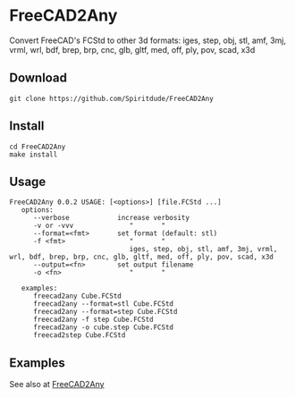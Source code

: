 # FreeCAD2Any 

Convert FreeCAD's FCStd to other 3d formats:
   iges, step, obj, stl, amf, 3mj, vrml, wrl, bdf, brep, brp, cnc, glb, gltf, med, off, ply, pov, scad, x3d
   
## Download
```
git clone https://github.com/Spiritdude/FreeCAD2Any
```

## Install
```
cd FreeCAD2Any   
make install
```

## Usage
```
FreeCAD2Any 0.0.2 USAGE: [<options>] [file.FCStd ...]
   options:
      --verbose            increase verbosity
      -v or -vvv              "       "
      --format=<fmt>       set format (default: stl)
      -f <fmt>                "       "
                              iges, step, obj, stl, amf, 3mj, vrml, wrl, bdf, brep, brp, cnc, glb, gltf, med, off, ply, pov, scad, x3d
      --output=<fn>        set output filename
      -o <fn>                 "       "

   examples:
      freecad2any Cube.FCStd
      freecad2any --format=stl Cube.FCStd
      freecad2any --format=step Cube.FCStd
      freecad2any -f step Cube.FCStd
      freecad2any -o cube.step Cube.FCStd
      freecad2step Cube.FCStd

```

## Examples

See also at [FreeCAD2Any](https://xyzdims.com/...)

